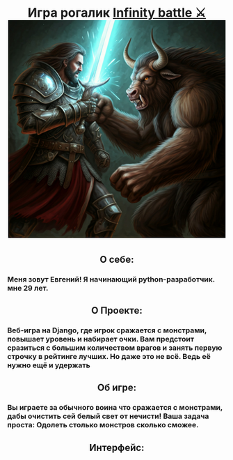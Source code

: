 <h1 align="center">Игра рогалик <a href="https://github.com/ScreamerFox/Infinity_battle" target="_blank">Infinity battle ⚔️</a>
</br>
<img src="https://github.com/ScreamerFox/Infinity_battle/blob/master/preview.jpg" height="500"/>

<h2 align="center">О себе:</h2>
<h3>Меня зовут Евгений! Я начинающий python-разработчик. мне 29 лет.</h3>

<h2 align="center">О Проекте:</h2>
<h3> Веб-игра на Django, где игрок сражается с монстрами, повышает уровень и набирает очки.
Вам предстоит сразиться с большим количеством врагов и занять первую строчку в рейтинге лучших.
Но даже это не всё. Ведь её нужно ещё и удержать</h3>

<h2 align="center">Об игре:</h2>
<h3>Вы играете за обычного воина что сражается с монстрами, дабы очистить сей белый свет от нечисти!
Ваша задача проста:
  Одолеть столько монстров сколько сможее.</h3>

<h2 align="center">Интерфейс:</h2>

